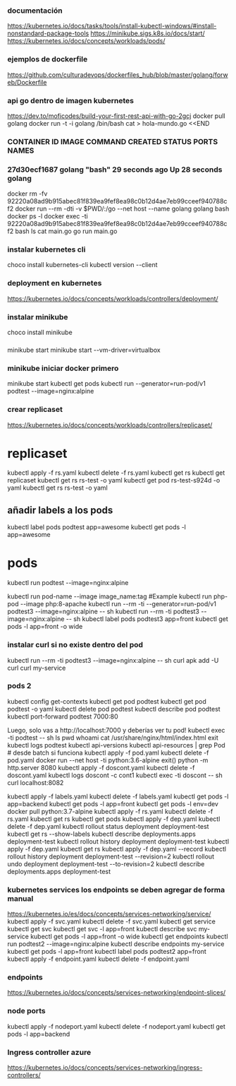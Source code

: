 
### documentación
https://kubernetes.io/docs/tasks/tools/install-kubectl-windows/#install-nonstandard-package-tools
https://minikube.sigs.k8s.io/docs/start/
https://kubernetes.io/docs/concepts/workloads/pods/


### ejemplos de dockerfile
https://github.com/culturadevops/dockerfiles_hub/blob/master/golang/forweb/Dockerfile


### api go dentro de imagen kubernetes
https://dev.to/moficodes/build-your-first-rest-api-with-go-2gcj
docker pull golang
docker run -t -i golang /bin/bash
cat > hola-mundo.go <<END
### CONTAINER ID   IMAGE     COMMAND   CREATED          STATUS          PORTS     NAMES
### 27d30ecf1687   golang    "bash"    29 seconds ago   Up 28 seconds             golang

docker rm -fv 92220a08ad9b915abec81f839ea9fef8ea98c0b12d4ae7eb99cceef940788cf2
docker run --rm -dti -v $PWD/:/go --net host --name golang golang bash
docker ps -l
docker exec -ti 92220a08ad9b915abec81f839ea9fef8ea98c0b12d4ae7eb99cceef940788cf2 bash
ls
cat main.go
go run main.go

### instalar kubernetes cli
choco install kubernetes-cli
kubectl version --client

### deployment en kubernetes
https://kubernetes.io/docs/concepts/workloads/controllers/deployment/


### instalar minikube
choco install minikube

###
minikube start
minikube start --vm-driver=virtualbox

### minikube iniciar docker primero
minikube start
kubectl get pods
kubectl run --generator=run-pod/v1 podtest --image=nginx:alpine

### crear replicaset
https://kubernetes.io/docs/concepts/workloads/controllers/replicaset/

# replicaset 
kubectl apply -f rs.yaml
kubectl delete -f rs.yaml
kubectl get rs
kubectl get replicaset
kubectl get rs rs-test -o yaml
kubectl get pod rs-test-s924d -o yaml
kubectl get rs rs-test -o yaml

## añadir labels a los pods
kubectl label pods podtest app=awesome
kubectl get pods -l app=awesome

# pods
kubectl run podtest --image=nginx:alpine

kubectl run pod-name --image image_name:tag
#Example
kubectl run php-pod --image php:8-apache
kubectl run --rm -ti --generator=run-pod/v1 podtest3 --image=nginx:alpine -- sh
kubectl run --rm -ti podtest3 --image=nginx:alpine -- sh
kubectl label pods podtest3 app=front
kubectl get pods -l app=front -o wide




### instalar curl si no existe dentro del pod
kubectl run --rm -ti podtest3 --image=nginx:alpine -- sh
curl
apk add -U curl
curl my-service


### pods 2

kubectl config get-contexts
kubectl get pod podtest
kubectl get pod podtest -o yaml
kubectl delete pod podtest
kubectl describe pod podtest
kubectl port-forward podtest 7000:80

Luego, solo vas a http://localhost:7000 y deberías ver tu pod!
kubectl exec -ti podtest -- sh
ls
pwd 
whoami
 cat /usr/share/nginx/html/index.html
 exit
 kubectl logs podtest
 kubectl api-versions
 kubectl api-resources | grep Pod # desde batch si funciona
 kubectl apply -f pod.yaml
kubectl delete -f pod.yaml
docker run --net host -ti python:3.6-alpine
exit()
python -m http.server 8080
 kubectl apply -f doscont.yaml
 kubectl delete -f doscont.yaml
 kubectl logs doscont -c cont1
 kubectl exec -ti doscont -- sh
 curl localhost:8082

kubectl apply -f labels.yaml
kubectl delete -f labels.yaml
kubectl get pods -l app=backend
kubectl get pods -l app=front
kubectl get pods -l env=dev
docker pull python:3.7-alpine
 kubectl apply -f rs.yaml
  kubectl delete -f rs.yaml
 kubectl get rs
 kubectl get pods
  kubectl apply -f dep.yaml
  kubectl delete -f dep.yaml
  kubectl rollout status deployment deployment-test
kubectl get rs --show-labels
kubectl describe deployments.apps deployment-test
kubectl rollout history deployment deployment-test
kubectl apply -f dep.yaml
kubectl get rs
kubectl apply -f dep.yaml --record
kubectl rollout history deployment deployment-test --revision=2
kubectl rollout undo deployment deployment-test --to-revision=2
kubectl describe deployments.apps deployment-test

### kubernetes services los endpoints se deben agregar de forma manual
https://kubernetes.io/es/docs/concepts/services-networking/service/
kubectl apply -f svc.yaml
kubectl delete -f svc.yaml
kubectl get service
kubectl get svc
kubectl get svc -l app=front
kubectl describe svc my-service
kubectl get pods -l app=front -o wide
kubectl get endpoints
kubectl run podtest2 --image=nginx:alpine
kubectl describe endpoints my-service
kubectl get pods -l app=front
kubectl label pods podtest2 app=front
kubectl apply -f endpoint.yaml
kubectl delete -f endpoint.yaml
### endpoints
https://kubernetes.io/docs/concepts/services-networking/endpoint-slices/


### node ports
kubectl apply -f nodeport.yaml
kubectl delete -f nodeport.yaml
kubectl get pods -l app=backend

### Ingress controller azure
https://kubernetes.io/docs/concepts/services-networking/ingress-controllers/



